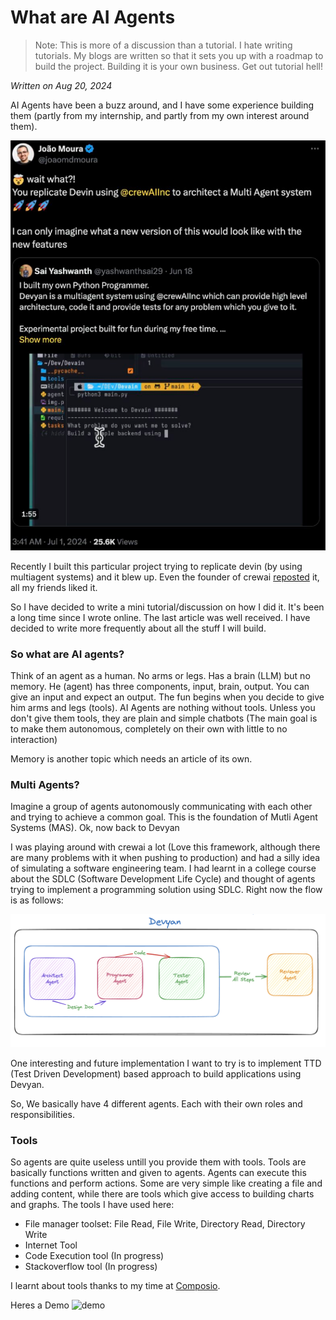 # What are AI Agents

> Note: This is more of a discussion than a tutorial. I hate writing tutorials. My blogs are written so that it sets you up with a roadmap to build the project. Building it is your own business. Get out tutorial hell!

*Written on Aug 20, 2024*


AI Agents have been a buzz around, and I have some experience building them (partly from my internship, and partly from my own interest around them). 

![tweet](../articleimages/tweet.png)

Recently I built this particular project trying to replicate devin (by using multiagent systems) and it blew up. Even the founder of crewai [reposted](https://x.com/joaomdmoura/status/1807537542411022468) it, all my friends liked it. 

So I have decided to write a mini tutorial/discussion on how I did it. It's been a long time since I wrote online. The last article was well received. I have decided to write more frequently about all the stuff I will build. 
  

### So what are AI agents?
Think of an agent as a human. No arms or legs. Has a brain (LLM) but no memory. He (agent) has three components, input, brain, output. You can give an input and expect an output.
The fun begins when you decide to give him arms and legs (tools). AI Agents are nothing without tools. Unless you don't give them tools, they are plain and simple chatbots (The main goal is to make them autonomous, completely on their own with little to no interaction)

Memory is another topic which needs an article of its own.

### Multi Agents?
Imagine a group of agents autonomously communicating with each other and trying to achieve a common goal. This is the foundation of Mutli Agent Systems (MAS).
Ok, now back to Devyan

I was playing around with crewai a lot (Love this framework, although there are many problems with it when pushing to production) and had a silly idea of simulating a software engineering team. I had learnt in a college course about the SDLC (Software Development Life Cycle) and thought of agents trying to implement a programming solution using SDLC. Right now the flow is as follows:

![architecture](../articleimages/devyanarchitecture.png)

One interesting and future implementation I want to try is to implement TTD (Test Driven Development) based approach to build applications using Devyan.

So, We basically have 4 different agents. Each with their own roles and responsibilities.
### Tools
So agents are quite useless untill you provide them with tools. Tools are basically functions written and given to agents. Agents can execute this functions and perform actions. Some are very simple like creating a file and adding content, while there are tools which give access to building charts and graphs. 
The tools I have used here:
* File manager toolset: File Read, File Write, Directory Read, Directory Write
* Internet Tool
* Code Execution tool (In progress)
* Stackoverflow tool (In progress)

I learnt about tools thanks to my time at [Composio](https://composio.dev).

Heres a Demo
![demo](../articleimages/devyan.gif)
